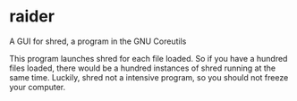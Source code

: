 # raider
A GUI for shred, a program in the GNU Coreutils

This program launches shred for each file loaded. So if you have a hundred files loaded, there would be a hundred instances of shred running at the same time. 
Luckily, shred not a intensive program, so you should not freeze your computer.
